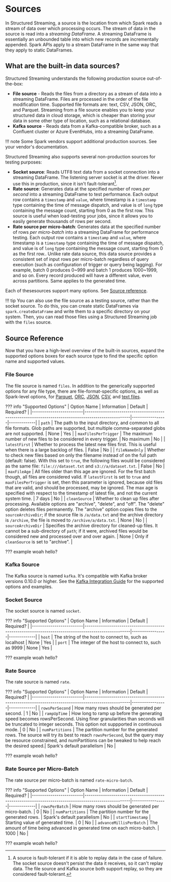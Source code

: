 # Sources

In Structured Streaming, a source is the location from which Spark reads a stream of data over which processing occurs. The stream of data in the source is read into a _streaming DataFrame_. A streaming DataFrame is essentially an unbounded table into which new records are incrementally appended. Spark APIs apply to a stream DataFrame in the same way that they apply to static DataFrames. 

## What are the built-in data sources?

Structured Streaming understands the following production source out-of-the-box:

- **File source** - Reads the files from a directory as a stream of data into a streaming DataFrame. Files are processed in the order of the file modification time. Supported file formats are: text, CSV, JSON, ORC, and Parquet. Streaming from a file source enables you to keep your structured data in cloud storage, which is cheaper than storing your data in some other type of location, such as a relational database.
- **Kafka source** - Reads data from a Kafka-compatible broker, such as a Confluent cluster or Azure EventHubs, into a streaming DataFrame.

!!! note
    Some Spark vendors support additional production sources. See your vendor's documentation.

Structured Streaming also supports several non-production sources for testing purposes:

- **Socket source**: Reads UTF8 text data from a socket connection into a streaming DataFrame. The listening server socket is at the driver. Never use this in production, since it isn't fault-tolerant[^1].
- **Rate source**: Generates data at the specified number of rows _per second_ into a streaming DataFrame to test performance. Each output row contains a `timestamp` and `value`, where timestamp is a `timestamp` type containing the time of message dispatch, and value is of `long` type containing the message count, starting from 0 as the first row. This source is useful when load-testing your jobs, since it allows you to easily generate thousands of rows per second.
- **Rate source per micro-batch**: Generates data at the specified number of rows _per micro-batch_ into a streaming DataFrame for performance testing. Each output row contains a `timestamp` and `value`, where timestamp is a `timestamp` type containing the time of message dispatch, and value is of `long` type containing the message count, starting from 0 as the first row.. Unlike rate data source, this data source provides a consistent set of input rows per micro-batch regardless of query execution (such as configuration of trigger or query being lagging). For example, batch 0 produces 0~999 and batch 1 produces 1000~1999, and so on. Every record produced will have a different value, even across partitions. Same applies to the generated time.

[^1]:
    A source is fault-tolerant if it is able to replay data in the case of failure. The socket source doesn't persist the data it receives, so it can't replay data. The file source and Kafka source both support replay, so they are considered fault-tolerant.

Each of thesesources support many options. See [Source reference](#source-reference). 

<!-- TODO(neil): Link an example here. -->
!!! tip
    You can also use the file source as a testing source, rather than the socket source. To do this, you can create static DataFrames via `spark.createDataFrame` and write them to a specific directory on your system. Then, you can read those files using a Structured Streaming job with the `files` source.

## Source Reference

Now that you have a high-level overview of the built-in sources, expand the supported options boxes for each source type to find the specific option name and supported values.

### File Source

The file source is named `files`. In addition to the generically supported options for any file type, there are file-format-specific options, as well as Spark-level options, for [Parquet](https://spark.apache.org/docs/latest/sql-data-sources-parquet.html), [ORC](https://spark.apache.org/docs/latest/sql-data-sources-orc.html), [JSON](https://spark.apache.org/docs/latest/sql-data-sources-json.html), [CSV](https://spark.apache.org/docs/latest/sql-data-sources-csv.html), and [text files](https://spark.apache.org/docs/latest/sql-data-sources-text.html).

??? info "Supported Options"
    | Option Name             | Information                                                                                        | Default         | Required?   |
    |-------------------------|----------------------------------------------------------------------------------------------------|-----------------|-------------|
    | `path`                  | The path to the input directory, and common to all file formats. Glob paths are supported, but multiple comma-separated globs are not supported.                                                           | None            | Yes         |
    | `maxFilesPerTrigger`    | The maximum number of new files to be considered in every trigger.                                     | No maximum      | No          |
    | `latestFirst`           | Whether to process the latest new files first. This is useful when there is a large backlog of files.      | False           | No          |
    | `fileNameOnly`          | Whether to check new files based on only the filename instead of on the full path (default: false). With this set to `true`, the following files would be considered as the same file: `file:///dataset.txt` and `s3://a/dataset.txt`.                                                  | False           | No          |
    | `maxFileAge`            | All files older than this age are ignored. For the first batch though, all files are considered valid. If `latestFirst` is set to `true` and `maxFilesPerTrigger` is set, then this parameter is ignored, because old files that are valid, and should be processed, may be ignored. <!-- this previous sentence does not make sense to me - Neil, please review-->The max age is specified with respect to the timestamp of latest file, and not the current system time.                                                                                              | 7 days          | No |
    | `cleanSource`           | Whether to clean up files after processing. Available options are "archive", "delete", and "off". The "delete" option deletes files permanently. The "archive" option copies files to the `sourceArchiveDir`; if the source file is `/a/data.txt` and the archive directory is `/archive`, the file is moved to `/archive/a/data.txt`.                                                       | None | No |
    | `sourceArchiveDir`      | Specifies the archive directory for cleaned-up files. It cannot be a sub-directory of `path`; if it were, archived files would be considered new and processed over and over again.                 | None | Only if `cleanSource` is set to "archive". |


??? example
    woah hello?     <!-- TODO(neil)-->

### Kafka Source

The Kafka source is named `kafka`. It's compatible with Kafka broker versions 0.10.0 or higher. See the [Kafka Integration Guide](https://spark.apache.org/docs/latest/structured-streaming-kafka-integration.html) for the supported options and examples.

### Socket Source

The socket source is named `socket`.

??? info "Supported Options"
    | Option Name             | Information                                                                                        | Default         | Required?   |
    |-------------------------|----------------------------------------------------------------------------------------------------|-----------------|-------------|
    | `host` | The string of the host to connect to, such as localhost | None | Yes |
    | `port` | The integer of the host to connect to, such as 9999 | None | Yes |

??? example
    woah hello?     <!-- TODO(neil)-->

### Rate Source

The rate source is named `rate`.

??? info "Supported Options"
    | Option Name             | Information                                                                                        | Default         | Required?   |
    |-------------------------|----------------------------------------------------------------------------------------------------|-----------------|-------------|
    | `rowsPerSecond` | How many rows should be generated per second. | 1 | No |
    | `rampUpTime` | How long to ramp up before the generating speed becomes rowsPerSecond. Using finer granularities than seconds will be truncated to integer seconds. This option not suppported in continuous mode. | 0 | No |
    | `numPartitions` | The partition number for the generated rows. The source will try its best to reach `rowsPerSecond`, but the query may be resource constrained, and numPartitions can be tweaked to help reach the desired speed.| Spark's default parallelism | No | 
    
??? example
    woah hello?     <!-- TODO(neil)-->

### Rate Source per Micro-Batch

The rate source per micro-batch is named `rate-micro-batch`.

??? info "Supported Options"
    | Option Name             | Information                                                                                        | Default         | Required?   |
    |-------------------------|----------------------------------------------------------------------------------------------------|-----------------|-------------|
    | `rowsPerBatch` |  How many rows should be generated per micro-batch. | 0 | No |
    | `numPartitions` | The partition number for the generated rows. | Spark's default parallelism | No |
    | `startTimestamp` | Starting value of generated time. | 0 | No |
    | `advanceMillisPerBatch` | The amount of time being advanced in generated time on each micro-batch. | 1000 | No |

??? example
    woah hello?     <!-- TODO(neil)-->
